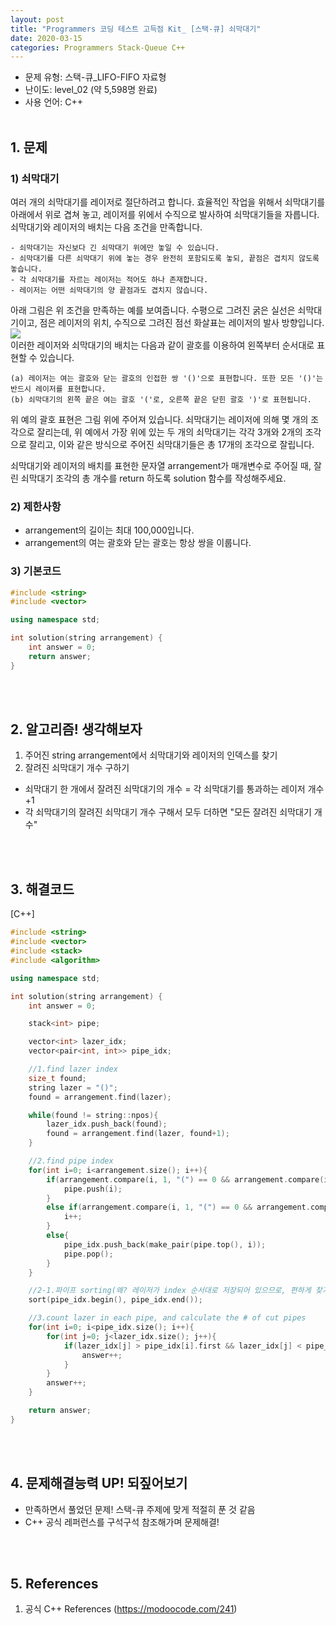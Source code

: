 ```yaml
---
layout: post
title: "Programmers 코딩 테스트 고득점 Kit_ [스택-큐] 쇠막대기"
date: 2020-03-15
categories: Programmers Stack-Queue C++
---
```


- 문제 유형: 스택-큐_LIFO-FIFO 자료형
- 난이도: level_02 (약 5,598명 완료)
- 사용 언어: C++ <br/><br/>

## 1. 문제
### 1) 쇠막대기
여러 개의 쇠막대기를 레이저로 절단하려고 합니다. 효율적인 작업을 위해서 쇠막대기를 아래에서 위로 겹쳐 놓고, 레이저를 위에서 수직으로 발사하여 쇠막대기들을 자릅니다. 쇠막대기와 레이저의 배치는 다음 조건을 만족합니다.
```
- 쇠막대기는 자신보다 긴 쇠막대기 위에만 놓일 수 있습니다.
- 쇠막대기를 다른 쇠막대기 위에 놓는 경우 완전히 포함되도록 놓되, 끝점은 겹치지 않도록 놓습니다.
- 각 쇠막대기를 자르는 레이저는 적어도 하나 존재합니다.
- 레이저는 어떤 쇠막대기의 양 끝점과도 겹치지 않습니다.
```
아래 그림은 위 조건을 만족하는 예를 보여줍니다. 수평으로 그려진 굵은 실선은 쇠막대기이고, 점은 레이저의 위치, 수직으로 그려진 점선 화살표는 레이저의 발사 방향입니다.<br/>
<img src="https://grepp-programmers.s3.amazonaws.com/files/ybm/dbd166625b/d3ae656b-bb7b-421c-9f74-fa9ea800b860.png"><br/>
이러한 레이저와 쇠막대기의 배치는 다음과 같이 괄호를 이용하여 왼쪽부터 순서대로 표현할 수 있습니다.
```
(a) 레이저는 여는 괄호와 닫는 괄호의 인접한 쌍 '()'으로 표현합니다. 또한 모든 '()'는 반드시 레이저를 표현합니다.
(b) 쇠막대기의 왼쪽 끝은 여는 괄호 '('로, 오른쪽 끝은 닫힌 괄호 ')'로 표현됩니다.
```
위 예의 괄호 표현은 그림 위에 주어져 있습니다. 쇠막대기는 레이저에 의해 몇 개의 조각으로 잘리는데, 위 예에서 가장 위에 있는 두 개의 쇠막대기는 각각 3개와 2개의 조각으로 잘리고, 이와 같은 방식으로 주어진 쇠막대기들은 총 17개의 조각으로 잘립니다.<br/>

쇠막대기와 레이저의 배치를 표현한 문자열 arrangement가 매개변수로 주어질 때, 잘린 쇠막대기 조각의 총 개수를 return 하도록 solution 함수를 작성해주세요.
<br/>

### 2) 제한사항   
- arrangement의 길이는 최대 100,000입니다.
- arrangement의 여는 괄호와 닫는 괄호는 항상 쌍을 이룹니다.

### 3) 기본코드
```c++
#include <string>
#include <vector>

using namespace std;

int solution(string arrangement) {
    int answer = 0;
    return answer;
}
```
<br/><br/>

## 2. 알고리즘! 생각해보자
1) 주어진 string arrangement에서 쇠막대기와 레이저의 인덱스를 찾기
2) 잘려진 쇠막대기 개수 구하기
  - 쇠막대기 한 개에서 잘려진 쇠막대기의 개수 = 각 쇠막대기를 통과하는 레이저 개수+1
  - 각 쇠막대기의 잘려진 쇠막대기 개수 구해서 모두 더하면 "모든 잘려진 쇠막대기 개수"

<br/><br/>

## 3. 해결코드
[C++]<br/>

```c++
#include <string>
#include <vector>
#include <stack>
#include <algorithm>

using namespace std;

int solution(string arrangement) {
    int answer = 0;

    stack<int> pipe;

    vector<int> lazer_idx;
    vector<pair<int, int>> pipe_idx;

    //1.find lazer index
    size_t found;    
    string lazer = "()";
    found = arrangement.find(lazer);

    while(found != string::npos){
        lazer_idx.push_back(found);
        found = arrangement.find(lazer, found+1);
    }

    //2.find pipe index
    for(int i=0; i<arrangement.size(); i++){
        if(arrangement.compare(i, 1, "(") == 0 && arrangement.compare(i+1, 1, ")") != 0){
            pipe.push(i);
        }
        else if(arrangement.compare(i, 1, "(") == 0 && arrangement.compare(i+1, 1, ")") == 0){
            i++;
        }
        else{
            pipe_idx.push_back(make_pair(pipe.top(), i));
            pipe.pop();
        }
    }   

    //2-1.파이프 sorting(왜? 레이저가 index 순서대로 저장되어 있으므로, 편하게 찾기 위해!)
    sort(pipe_idx.begin(), pipe_idx.end());

    //3.count lazer in each pipe, and calculate the # of cut pipes
    for(int i=0; i<pipe_idx.size(); i++){
        for(int j=0; j<lazer_idx.size(); j++){
            if(lazer_idx[j] > pipe_idx[i].first && lazer_idx[j] < pipe_idx[i].second){
                answer++;
            }
        }
        answer++;
    }

    return answer;
}
```
<br/><br/>

## 4. 문제해결능력 UP! 되짚어보기
- 만족하면서 풀었던 문제! 스택-큐 주제에 맞게 적절히 푼 것 같음
- C++ 공식 레퍼런스를 구석구석 참조해가며 문제해결!

<br/><br/>

## 5. References
1) 공식 C++ References (<https://modoocode.com/241>)
<br/><br/>
